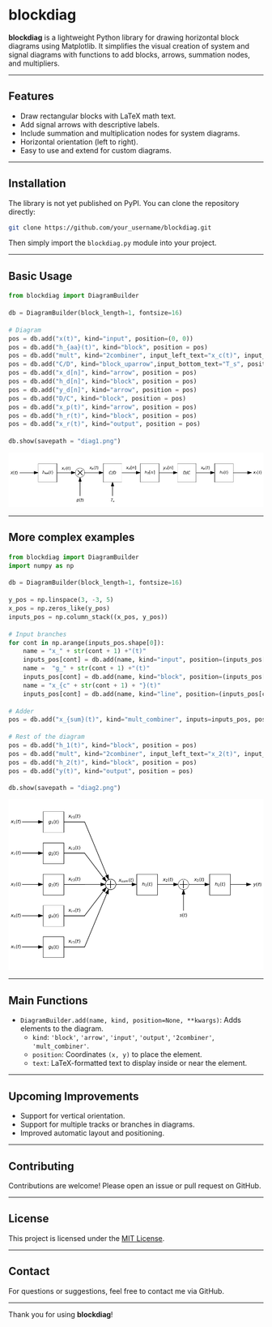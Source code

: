 
# blockdiag

**blockdiag** is a lightweight Python library for drawing horizontal block diagrams using Matplotlib. It simplifies the visual creation of system and signal diagrams with functions to add blocks, arrows, summation nodes, and multipliers.

---

## Features

- Draw rectangular blocks with LaTeX math text.
- Add signal arrows with descriptive labels.
- Include summation and multiplication nodes for system diagrams.
- Horizontal orientation (left to right).
- Easy to use and extend for custom diagrams.

---

## Installation

The library is not yet published on PyPI. You can clone the repository directly:

```bash
git clone https://github.com/your_username/blockdiag.git
```

Then simply import the `blockdiag.py` module into your project.

---

## Basic Usage

```python
from blockdiag import DiagramBuilder

db = DiagramBuilder(block_length=1, fontsize=16)

# Diagram
pos = db.add("x(t)", kind="input", position=(0, 0))
pos = db.add("h_{aa}(t)", kind="block", position = pos)
pos = db.add("mult", kind="2combiner", input_left_text="x_c(t)", input_bottom_text="p(t)", output_text="x_p(t)", operation='mult', position = pos)
pos = db.add("C/D", kind="block_uparrow",input_bottom_text="T_s", position = pos)
pos = db.add("x_d[n]", kind="arrow", position = pos)
pos = db.add("h_d[n]", kind="block", position = pos)
pos = db.add("y_d[n]", kind="arrow", position = pos)
pos = db.add("D/C", kind="block", position = pos)
pos = db.add("x_p(t)", kind="arrow", position = pos)
pos = db.add("h_r(t)", kind="block", position = pos)
pos = db.add("x_r(t)", kind="output", position = pos)

db.show(savepath = "diag1.png")
```

![Block Diagram](diag1.png)

---

## More complex examples

```python
from blockdiag import DiagramBuilder
import numpy as np

db = DiagramBuilder(block_length=1, fontsize=16)

y_pos = np.linspace(3, -3, 5)
x_pos = np.zeros_like(y_pos)
inputs_pos = np.column_stack((x_pos, y_pos))

# Input branches
for cont in np.arange(inputs_pos.shape[0]):
    name = "x_" + str(cont + 1) +"(t)"
    inputs_pos[cont] = db.add(name, kind="input", position=(inputs_pos[cont]))
    name =  "g_" + str(cont + 1) +"(t)"
    inputs_pos[cont] = db.add(name, kind="block", position=(inputs_pos[cont]))
    name = "x_{c" + str(cont + 1) + "}(t)"
    inputs_pos[cont] = db.add(name, kind="line", position=(inputs_pos[cont]))

# Adder
pos = db.add("x_{sum}(t)", kind="mult_combiner", inputs=inputs_pos, position="auto", operation='sum')

# Rest of the diagram
pos = db.add("h_1(t)", kind="block", position = pos)
pos = db.add("mult", kind="2combiner", input_left_text="x_2(t)", input_bottom_text="s(t)", output_text="x_3(t)", operation='sum', position = pos)
pos = db.add("h_2(t)", kind="block", position = pos)
pos = db.add("y(t)", kind="output", position = pos)

db.show(savepath = "diag2.png")
```

![Block Diagram](diag2.png)

---

## Main Functions

- `DiagramBuilder.add(name, kind, position=None, **kwargs)`: Adds elements to the diagram.
  - `kind`: `'block'`, `'arrow'`, `'input'`, `'output'`, `'2combiner'`, `'mult_combiner'`.
  - `position`: Coordinates `(x, y)` to place the element.
  - `text`: LaTeX-formatted text to display inside or near the element.

---

## Upcoming Improvements

- Support for vertical orientation.
- Support for multiple tracks or branches in diagrams.
- Improved automatic layout and positioning.

---

## Contributing

Contributions are welcome! Please open an issue or pull request on GitHub.

---

## License


This project is licensed under the [MIT License](LICENSE).


---

## Contact

For questions or suggestions, feel free to contact me via GitHub.

---

Thank you for using **blockdiag**!
